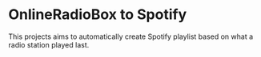 # OnlineRadioBox to Spotify

This projects aims to automatically create Spotify playlist based on what a radio station played last.
